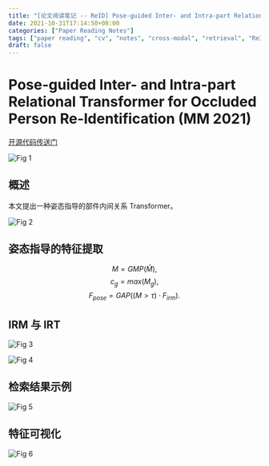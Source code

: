```yaml
---
title: "[论文阅读笔记 -- ReID] Pose-guided Inter- and Intra-part Relational Transformer (MM 2021)"
date: 2021-10-31T17:14:50+08:00
categories: ["Paper Reading Notes"]
tags: ["paper reading", "cv", "notes", "cross-modal", "retrieval", "ReID", "occluded", "transformer"]
draft: false
---
```


# Pose-guided Inter- and Intra-part Relational Transformer for Occluded Person Re-Identification (MM 2021)

[开源代码传送门](https://github.com/iCVTEAM/Pirt)

![Fig 1](/images/2021/PRN108/1.png)

## 概述

本文提出一种姿态指导的部件内间关系 Transformer。  

![Fig 2](/images/2021/PRN108/2.png)

## 姿态指导的特征提取

$$M = GMP(\hat{M}),$$
$$c_{g} = max(M_{g}),$$
$$F_{pose} = GAP((M > \tau) \cdot F_{irm}).$$

## IRM 与 IRT

![Fig 3](/images/2021/PRN108/3.png)

![Fig 4](/images/2021/PRN108/4.png)

## 检索结果示例

![Fig 5](/images/2021/PRN108/5.png)

## 特征可视化

![Fig 6](/images/2021/PRN108/6.png)
